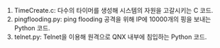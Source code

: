 1. TimeCreate.c: 다수의 타이머를 생성해 시스템의 자원을 고갈시키는 C 코드.
2. pingflooding.py: ping flooding 공격을 위해 IP에 10000개의 핑을 보내는 Python 코드.
3. telnet.py: Telnet을 이용해 원격으로 QNX 내부에 침입하는 Python 코드.



